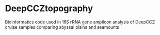 # DeepCCZtopography
Bioinformatics code used in 16S rRNA gene amplicon analysis of DeepCCZ cruise samples comparing abyssal plains and seamounts
